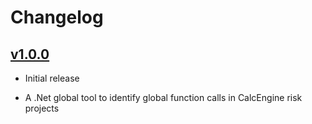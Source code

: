 # Changelog

## [v1.0.0]

 - Initial release

- A .Net global tool to identify global function calls in CalcEngine risk projects

[v1.0.0]: https://github.com/wernervn/dotnet-global-funcs/releases/tag/1.0.0
